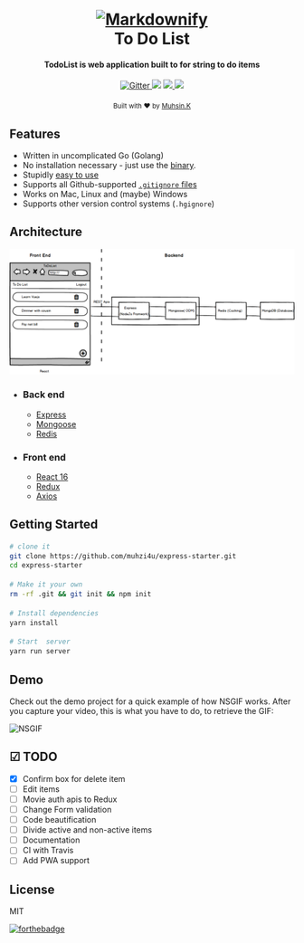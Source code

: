 <h1 align="center">
  <br>
  <a href="http://www.amitmerchant.com/electron-markdownify"><img src="https://raw.githubusercontent.com/amitmerchant1990/electron-markdownify/master/img/markdownify.png" alt="Markdownify" width="200"></a>
  <br>
  To Do List
  <br>
</h1>

<h4 align="center">TodoList is web application built to for string to do items</h4>

<p align="center">
  <a href="https://badge.fury.io/js/electron-markdownify">
    <img src="https://badge.fury.io/js/electron-markdownify.svg"
         alt="Gitter">
  </a>
  <a href="https://gitter.im/amitmerchant1990/electron-markdownify"><img src="https://badges.gitter.im/amitmerchant1990/electron-markdownify.svg"></a>
  <a href="https://saythanks.io/to/amitmerchant1990">
      <img src="https://img.shields.io/badge/SayThanks.io-%E2%98%BC-1EAEDB.svg">
  </a>
  <a href="https://www.paypal.me/AmitMerchant">
    <img src="https://img.shields.io/badge/$-donate-ff69b4.svg?maxAge=2592000&amp;style=flat">
  </a>
</p>

<div align="center">
  <sub>Built with ❤︎ by
  <a href="https://twitter.com/muhsinkeramam">Muhsin.K</a> 
</div>
  
  
## Features

* Written in uncomplicated Go (Golang)
* No installation necessary - just use the [binary](https://github.com/karan/joe#installation).
* Stupidly [easy to use](https://github.com/karan/joe#usage)
* Supports all Github-supported [`.gitignore` files](https://github.com/karan/joe#list-all-available-files)
* Works on Mac, Linux and (maybe) Windows
* Supports other version control systems (`.hgignore`)

## Architecture

<img src="sketch/architecture.png" alt="architecture" />

* ### Back end
  * [Express](https://expressjs.com/)
  * [Mongoose](http://mongoosejs.com/)
  * [Redis](https://redis.io/)
* ### Front end
  * [React 16](https://reactjs.org/)
  * [Redux](https://redux.js.org/)
  * [Axios](https://github.com/axios/axios)

## Getting Started

```sh
# clone it
git clone https://github.com/muhzi4u/express-starter.git
cd express-starter

# Make it your own
rm -rf .git && git init && npm init

# Install dependencies
yarn install

# Start  server
yarn run server
```

## Demo

Check out the demo project for a quick example of how NSGIF works. After you capture your video, this is what you have to do, to retrieve the GIF:

![NSGIF](https://dl.dropboxusercontent.com/s/p02c6l7rzk6mf6m/NSGIF-HT.gif?dl=0)

## ☑ TODO

* [x] Confirm box for delete item
* [ ] Edit items
* [ ] Movie auth apis to Redux
* [ ] Change Form validation
* [ ] Code beautification
* [ ] Divide active and non-active items
* [ ] Documentation
* [ ] CI with Travis
* [ ] Add PWA support

## License

MIT

[![forthebadge](http://forthebadge.com/images/badges/built-with-love.svg)](http://forthebadge.com)

